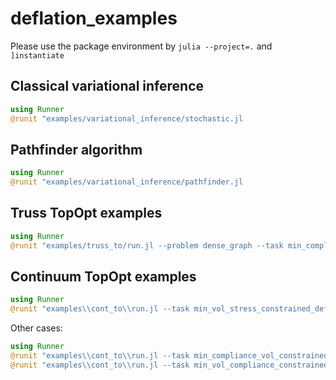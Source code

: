 # deflation_examples

Please use the package environment by `julia --project=.` and `]instantiate`

## Classical variational inference

```julia
using Runner
@runit "examples/variational_inference/stochastic.jl
```

## Pathfinder algorithm

```julia
using Runner
@runit "examples/variational_inference/pathfinder.jl
```

## Truss TopOpt examples

```julia
using Runner
@runit "examples/truss_to/run.jl --problem dense_graph --task min_compliance_vol_constrained_deflation --optimizer mma"
```

## Continuum TopOpt examples

```julia
using Runner
@runit "examples\\cont_to\\run.jl --task min_vol_stress_constrained_deflation --optimizer percival"
```

Other cases:

```julia
using Runner
@runit "examples\\cont_to\\run.jl --task min_compliance_vol_constrained --optimizer mma"
@runit "examples\\cont_to\\run.jl --task min_vol_compliance_constrained --optimizer mma"
```
